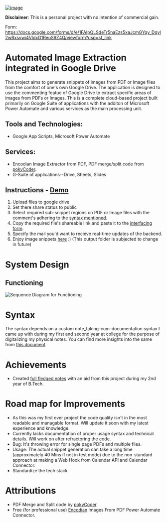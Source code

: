 [![image](https://i.ytimg.com/vi/nqtWYWODFOM/maxresdefault.jpg)](https://www.youtube.com/watch?v=nqtWYWODFOM)

**Disclaimer**: This is a personal project with no intention of commercial gain.

Form: https://docs.google.com/forms/d/e/1FAIpQLSdeTr5naEzs5xaJcmGYqy_Dqyl2wRxsvwi4VldxG1ReuS9Z4Q/viewform?usp=sf_link

# Automated Image Extraction integrated in Google Drive
This project aims to generate snippets of images from PDF or Image files from the comfort of one's own Google Drive. The application is designed to use the commenting featue of Google Drive to extract specific areas of images from PDFs or Images. This is a complete cloud-based project built primarily on Google Suite of applications with the additon of Microsoft Power Automate and various services as the main processing unit. 

## Tools and Technologies: 
- Google App Scripts, Microsoft Power Automate
## Services: 
- Encodian Image Extractor from PDF, PDF merge/split code from [pokyCoder](https://stackoverflow.com/users/11904337/pokycoder).
- G-Suite of applications--Drive, Sheets, Slides

## Instructions - [Demo](https://youtu.be/nqtWYWODFOM)
1. Upload files to google drive
2. Set there share status to public
3. Select required sub-snippet regions on PDF or Image files with the comment's adhering to the [syntax mentioned](https://docs.google.com/document/d/1pbxdFL0Z2f1iqIg02PC6GQNMbWNAZ3l2PG5UnI94kio/edit).
4. Copy the required file's shareable link and paste it to the [interfacing form](https://docs.google.com/forms/d/e/1FAIpQLSdeTr5naEzs5xaJcmGYqy_Dqyl2wRxsvwi4VldxG1ReuS9Z4Q/viewform?usp=sf_link).
5. Specify the mail you'd want to recieve real-time updates of the backend.
6. Enjoy image snippets [here](https://drive.google.com/drive/u/0/folders/1uaxct9hfVcGow2e_vi92_jYOdfqv0Nr0) :) (This output folder is subjected to change in future)

# System Design

## Functioning
![Sequence Diagram for Functioning](https://github.com/rohan-motukuri/image-snippets-generator/assets/123802857/641e6761-bf33-4c43-a7e5-1abb7a0b1e08)

# Syntax
The syntax depends on a custom note_taking-cum-documentation syntax I came up with during my first and second year at college for the purpose of digitalizing my physical notes. You can find more insights into the same from [this document](https://docs.google.com/document/d/1pbxdFL0Z2f1iqIg02PC6GQNMbWNAZ3l2PG5UnI94kio/edit).


# Achievements
- Created [full fledged notes](https://docs.google.com/document/d/1hzhBF_XRHfZIbZonC-1VUiR-4oxPZuU-4PDnxhwsgjw/edit?usp=sharing) with an aid from this project during my 2nd year of B.Tech.

# Road map for Improvements
- As this was my first ever project the code quality isn't in the most readable and managable format. Will update it soon with my latest experience and knowledge.
- Currently lacks documentation of proper usage syntax and technical details. Will work on after refractoring the code.
- Bug: It's throwing error for single page PDFs and multiple files.
- Usage: The actual snippet generation can take a long time (approximately 40 Mins if not in test mode) due to the non-standard approach at making a Web Hook from Calendar API and Calendar Connector.
- Standardize the tech stack

# Attributions
- PDF Merge and Split code by [pokyCoder](https://stackoverflow.com/users/11904337/pokycoder).
- Free (for professional use) [Encodian](https://www.encodian.com/products/flowr/) Images From PDF Power Automate Connector.
